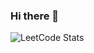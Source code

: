 ### Hi there 👋

![LeetCode Stats](https://leetcard.jacoblin.cool/Keezochan1337?theme=dark&font=Lato&ext=heatmap)

<!--
**quitTheEssential/quitTheEssential** is a ✨ _special_ ✨ repository because its `README.md` (this file) appears on your GitHub profile.

Here are some ideas to get you started:

- 🔭 I’m currently working on ...
- 🌱 I’m currently learning ...
- 👯 I’m looking to collaborate on ...
- 🤔 I’m looking for help with ...
- 💬 Ask me about ...
- 📫 How to reach me: ...
- 😄 Pronouns: ...
- ⚡ Fun fact: ...
-->

